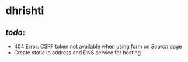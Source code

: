 # dhrishti

## _todo_:
- 404 Error: CSRF token not available when using form on _Search_ page
- Create static ip address and DNS service for hosting
